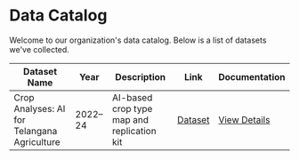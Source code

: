 # Data Catalog

Welcome to our organization's data catalog. Below is a list of datasets we've collected.

| Dataset Name                                    | Year   | Description                                       | Link                                | Documentation                              |
|------------------------------------------------|--------|---------------------------------------------------|-------------------------------------|-------------------------------------------|
| Crop Analyses: AI for Telangana Agriculture    | 2022–24| AI-based crop type map and replication kit       | [Dataset](https://dataexplorer.ts.adex.org.in/dataset/1da21f2b-87f6-4641-81bd-ed6bcd461303)  | [View Details](datasets-documentation/telangana_crop_data.md.md) |



